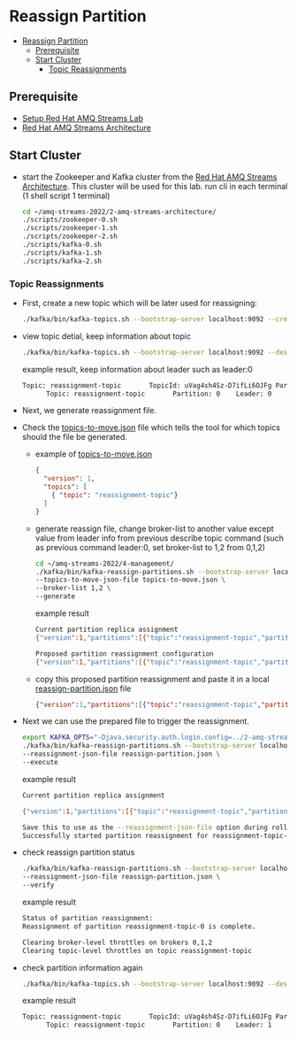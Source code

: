# Reassign Partition

<!-- TOC -->

- [Reassign Partition](#reassign-partition)
  - [Prerequisite](#prerequisite)
  - [Start Cluster](#start-cluster)
    - [Topic Reassignments](#topic-reassignments)

<!-- /TOC -->

## Prerequisite

* [Setup Red Hat AMQ Streams Lab](./../setup.md)
* [Red Hat AMQ Streams Architecture](../2-amq-streams-architecture/architecture.md)

## Start Cluster

* start the Zookeeper and Kafka cluster from the [Red Hat AMQ Streams Architecture](../2-amq-streams-architecture/architecture.md). This cluster will be used for this lab. run cli in each terminal (1 shell script 1 terminal)
  ```bash
  cd ~/amq-streams-2022/2-amq-streams-architecture/
  ./scripts/zookeeper-0.sh
  ./scripts/zookeeper-1.sh
  ./scripts/zookeeper-2.sh
  ./scripts/kafka-0.sh
  ./scripts/kafka-1.sh
  ./scripts/kafka-2.sh
  ```
  

### Topic Reassignments

* First, create a new topic which will be later used for reassigning:

  ```bash
  ./kafka/bin/kafka-topics.sh --bootstrap-server localhost:9092 --create --topic reassignment-topic --partitions 1 --replication-factor 1
  ```
* view topic detial, keep information about topic
  ```bash
  ./kafka/bin/kafka-topics.sh --bootstrap-server localhost:9092 --describe --topic reassignment-topic
  ```
  example result, keep information about leader such as leader:0
  ```bash
  Topic: reassignment-topic       TopicId: uVag4sh4Sz-D7ifLi6OJFg PartitionCount: 1       ReplicationFactor: 1    Configs: segment.bytes=104857600
        Topic: reassignment-topic       Partition: 0    Leader: 0       Replicas: 0     Isr: 0
  ```
* Next, we generate reassignment file.
* Check the [topics-to-move.json](topics-to-move.json) file which tells the tool for which topics should the file be generated.
  * example of [topics-to-move.json](topics-to-move.json)
    ```json
    {
      "version": 1,
      "topics": [
        { "topic": "reassignment-topic"}
      ]
    }
    ```
  * generate reassign file, change broker-list to another value except value from leader info from previous describe topic command  (such as previous command leader:0, set broker-list to 1,2 from 0,1,2)
    ```bash
    cd ~/amq-streams-2022/4-management/
    ./kafka/bin/kafka-reassign-partitions.sh --bootstrap-server localhost:9092 \
    --topics-to-move-json-file topics-to-move.json \
    --broker-list 1,2 \
    --generate
    ```
    example result 
    ```bash
    Current partition replica assignment
    {"version":1,"partitions":[{"topic":"reassignment-topic","partition":0,"replicas":[0],"log_dirs":["any"]}]}

    Proposed partition reassignment configuration
    {"version":1,"partitions":[{"topic":"reassignment-topic","partition":0,"replicas":[1],"log_dirs":["any"]}]}
    ```
  * copy this proposed partition reassignment and paste it in a local [reassign-partition.json](reassign-partition.json) file
    ```json
    {"version":1,"partitions":[{"topic":"reassignment-topic","partition":0,"replicas":[1],"log_dirs":["any"]}]}
    ```
  
* Next we can use the prepared file to trigger the reassignment.

  ```bash
  export KAFKA_OPTS="-Djava.security.auth.login.config=../2-amq-streams-architecture/configs/kafka/jaas.config"
  ./kafka/bin/kafka-reassign-partitions.sh --bootstrap-server localhost:9092 \
  --reassignment-json-file reassign-partition.json \
  --execute
  ```
  example result
  ```bash
  Current partition replica assignment

  {"version":1,"partitions":[{"topic":"reassignment-topic","partition":0,"replicas":[0],"log_dirs":["any"]}]}

  Save this to use as the --reassignment-json-file option during rollback
  Successfully started partition reassignment for reassignment-topic-0
  ```
* check reassign partition status 
  ```bash
  ./kafka/bin/kafka-reassign-partitions.sh --bootstrap-server localhost:9092 \
  --reassignment-json-file reassign-partition.json \
  --verify
  ```
  example result
  ```bash
  Status of partition reassignment:
  Reassignment of partition reassignment-topic-0 is complete.

  Clearing broker-level throttles on brokers 0,1,2
  Clearing topic-level throttles on topic reassignment-topic
  ```
* check partition information again
  ```bash
  ./kafka/bin/kafka-topics.sh --bootstrap-server localhost:9092 --describe --topic reassignment-topic
  ```
  example result
  ```bash
  Topic: reassignment-topic       TopicId: uVag4sh4Sz-D7ifLi6OJFg PartitionCount: 1       ReplicationFactor: 1    Configs: segment.bytes=104857600
        Topic: reassignment-topic       Partition: 0    Leader: 1       Replicas: 1     Isr: 1
  ```

